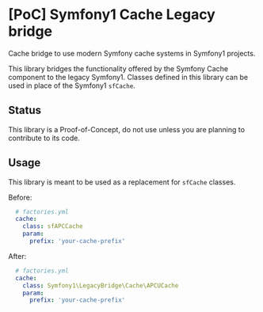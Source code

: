 # [PoC] Symfony1 Cache Legacy bridge

Cache bridge to use modern Symfony cache systems in Symfony1 projects.

This library bridges the functionality offered by the Symfony Cache component to the legacy Symfony1.
Classes defined in this library can be used in place of the Symfony1 `sfCache`. 

## Status
This library is a Proof-of-Concept, do not use unless you are planning to contribute to its code.

## Usage
This library is meant to be used as a replacement for `sfCache` classes.

Before:
```yaml
  # factories.yml
  cache:
    class: sfAPCCache
    param:
      prefix: 'your-cache-prefix'
```

After:
```yaml
  # factories.yml
  cache:
    class: Symfony1\LegacyBridge\Cache\APCUCache
    param:
      prefix: 'your-cache-prefix'
```
